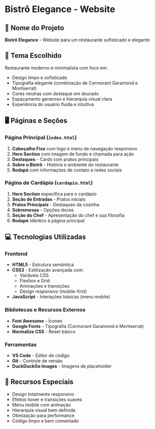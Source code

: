 # Bistrô Elegance - Website

## 📌 Nome do Projeto
**Bistrô Elegance** - Website para um restaurante sofisticado e elegante

## 🎨 Tema Escolhido
Restaurante moderno e minimalista com foco em:
- Design limpo e sofisticado
- Tipografia elegante (combinação de Cormorant Garamond e Montserrat)
- Cores neutras com destaque em dourado
- Espaçamento generoso e hierarquia visual clara
- Experiência do usuário fluida e intuitiva

## 🖥️ Páginas e Seções

### Página Principal (`index.html`)
1. **Cabeçalho Fixo** com logo e menu de navegação responsivo
2. **Hero Section** com imagem de fundo e chamada para ação
3. **Destaques** - Cards com pratos principais
4. **Sobre o Bistrô** - História e ambiente do restaurante
5. **Rodapé** com informações de contato e redes sociais

### Página de Cardápio (`cardapio.html`)
1. **Hero Section** específica para o cardápio
2. **Seção de Entradas** - Pratos iniciais
3. **Pratos Principais** - Destaques da cozinha
4. **Sobremesas** - Opções doces
5. **Seção do Chef** - Apresentação do chef e sua filosofia
6. **Rodapé** idêntico à página principal

## 💻 Tecnologias Utilizadas

### Frontend
- **HTML5** - Estrutura semântica
- **CSS3** - Estilização avançada com:
  - Variáveis CSS
  - Flexbox e Grid
  - Animações e transições
  - Design responsivo (mobile-first)
- **JavaScript** - Interações básicas (menu mobile)

### Bibliotecas e Recursos Externos
- **Font Awesome** - Ícones
- **Google Fonts** - Tipografia (Cormorant Garamond e Montserrat)
- **Normalize CSS** - Reset básico

### Ferramentas
- **VS Code** - Editor de código
- **Git** - Controle de versão
- **DuckDuckGo Images** - Imagens de placeholder

## 🌟 Recursos Especiais
- Design totalmente responsivo
- Efeitos hover e transições suaves
- Menu mobile com animação
- Hierarquia visual bem definida
- Otimização para performance
- Código limpo e bem comentado

